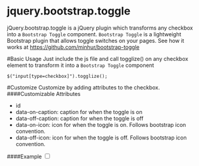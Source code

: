 jquery.bootstrap.toggle
================

jQuery.bootstrap.toggle is a jQuery plugin which transforms any checkbox into a `Bootstrap Toggle` component.
`Bootstrap Toggle` is a lightweight Bootstrap plugin that allows toggle switches on your pages. See how it works at https://github.com/minhur/bootstrap-toggle

#Basic Usage
Just include the js file and call togglize() on any checkbox element to transform it into a `Bootstrap Toggle` component

    $("input[type=checkbox]").togglize();

#Customize
Customize by adding attributes to the checkbox.
####Customizable Attributes
- id
- data-on-caption: caption for when the toggle is on
- data-off-caption: caption for when the toggle is off
- data-on-icon: icon for when the toggle is on. Follows bootstrap icon convention.
- data-off-icon: icon for when the toggle is off. Follows bootstrap icon convention.

####Example
    <input type = "checkbox" id = "isReady" data-on-caption = "Ready" data-off-caption = "Not Ready" data-on-icon = "icon-check" data-off-icon = "icon-ban-circle"/>
